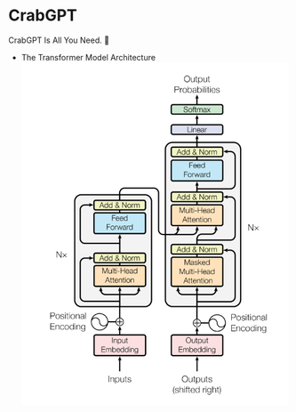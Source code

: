 # CrabGPT
CrabGPT Is All You Need. 🦀




* The Transformer Model Architecture
![The Transformer Model Architecture](./docs/The_Transformer_Model_Architecture.png)